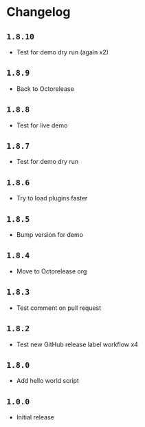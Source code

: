 # Changelog

## `1.8.10`

- Test for demo dry run (again x2)

## `1.8.9`

- Back to Octorelease

## `1.8.8`

- Test for live demo

## `1.8.7`

- Test for demo dry run

## `1.8.6`

- Try to load plugins faster

## `1.8.5`

- Bump version for demo

## `1.8.4`

- Move to Octorelease org

## `1.8.3`

- Test comment on pull request

## `1.8.2`

- Test new GitHub release label workflow x4

## `1.8.0`

- Add hello world script

## `1.0.0`

- Initial release
